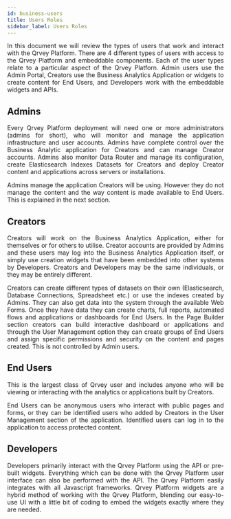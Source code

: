 ```yaml
---
id: business-users
title: Users Roles
sidebar_label: Users Roles
---
```


<div style="text-align: justify">

In this document we will review the types of users that work and interact with the Qrvey Platform. There are 4 different types of users with access to the Qrvey Platform and embeddable components. Each of the user types relate to a particular aspect of the Qrvey Platforn. Admin users use the Admin Portal, Creators use the Business Analytics Application or widgets to create content for End Users, and Developers work with the embeddable widgets and APIs.


## Admins 

Every Qrvey Platform deployment will need one or more administrators (admins for short), who will monitor and manage the application infrastructure and user accounts. Admins have complete control over the Business Analytic application for Creators and can manage Creator accounts. Admins also monitor Data Router and manage its configuration, create Elasticsearch Indexes Datasets for Creators and deploy Creator content and applications across servers or installations. 

Admins manage the application Creators will be using. However they do not manage the content and the way content is made available to End Users. This is explained in the next section.


## Creators

Creators will work on the Business Analytics Application, either for themselves or for others to utilise. Creator accounts are provided by Admins and these users may log into the Business Analytics Application itself, or simply use creation widgets that have been embedded into other systems by Developers. Creators and Developers may be the same individuals, or they may be entirely different.

Creators can create different types of datasets on their own (Elasticsearch, Database Connections, Spreadsheet etc.) or use the indexes created by Admins. They can also get data into the system through the available Web Forms. Once they have data they can create charts, full reports, automated flows and applications or dashboards for End Users. In the Page Builder section creators can build interactive dashboard or applications and through the User Management option they can create groups of End Users and assign specific permissions and security on the content and pages created. This is not controlled by Admin users.


## End Users

This is the largest class of Qrvey user and includes anyone who will be viewing or interacting with the analytics or applications built by Creators.

End Users can be anonymous users who interact with public pages and forms, or they can be identified users who added by Creators in the User Management section of the application. Identified users can log in to the application to access protected content. 


## Developers

Developers primarily interact with the Qrvey Platform using the API or pre-built widgets. Everything which can be done with the Qrvey Platform user interface can also be performed with the API. The Qrvey Platform easily integrates with all Javascript frameworks. Qrvey Platform widgets are a hybrid method of working with the Qrvey Platform, blending our easy-to-use UI with a little bit of coding to embed the widgets exactly where they are needed.
